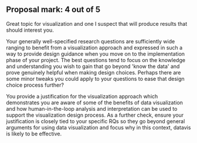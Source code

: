 ## Proposal mark: 4 out of 5

Great topic for visualization and one I suspect that will produce results that should interest you.

Your generally well-specified research questions are sufficiently wide ranging to benefit from a visualization approach and expressed in such a way to provide design guidance when you move on to the implementation phase of your project. The best questions tend to focus on the knowledge and understanding you wish to gain that go beyond 'know the data' and prove genuinely helpful when making design choices. Perhaps there are some minor tweaks you could apply to your questions to ease that design choice process further?

You provide a justification for the visualization approach which demonstrates you are aware of some of the benefits of data visualization and how human-in-the-loop analysis and interpretation can be used to support the visualization design process. As a further check, ensure your justification is closely tied to your specific RQs so they go beyond general arguments for using data visualization and focus why in this context, datavis is likely to be effective.